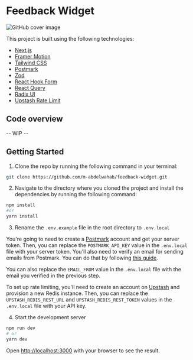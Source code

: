 # Feedback Widget


![GitHub cover image](https://user-images.githubusercontent.com/27310414/197848724-a8aeba41-8e90-45da-a405-f1ddfbdc21b5.png)


This project is built using the following technologies:
- [Next.js](https://nextjs.org/)
- [Framer Motion](https://www.framer.com/motion/)
- [Tailwind CSS](https://tailwindcss.com/)
- [Postmark](https://postmarkapp.com/)
- [Zod](https://github.com/colinhacks/zod)
- [React Hook Form](https://react-hook-form.com/)
- [React Query](https://react-query.tanstack.com/)
- [Radix UI](https://www.radix-ui.com/)
- [Upstash Rate Limit](https://github.com/upstash/ratelimit)


## Code overview

-- WIP --

## Getting Started

1. Clone the repo by running the following command in your terminal:

```bash
git clone https://github.com/m-abdelwahab/feedback-widget.git
```

2. Navigate to the directory where you cloned the project and install the dependencies by running the following command:

```bash
npm install
#or
yarn install
```

3. Rename the `.env.example` file in the root directory to `.env.local`

You're going to need to create a [Postmark](https://postmarkapp.com/) account and get your server token. Then, you can replace the `POSTMARK_API_KEY` value in the `.env.local` file with your server token. You'll also need to verify an email for sending emails from Postmark. You can do that by following [this guide](https://postmarkapp.com/manual#step-2-set-up-the-address-you-plan-to-send-from).

You can also replace the `EMAIL_FROM` value in the `.env.local` file with the email you verified in the previous step.


To set up rate limiting, you'll need to create an account on [Upstash](https://upstash.com/) and provision a new Redis instance. Then, you can replace the `UPSTASH_REDIS_REST_URL` and `UPSTASH_REDIS_REST_TOKEN` values in the `.env.local` file with your API key.


4. Start the development server

```bash
npm run dev
# or
yarn dev
```

Open [http://localhost:3000](http://localhost:3000) with your browser to see the result.
